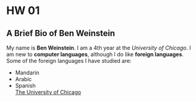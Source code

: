# HW 01
## A Brief Bio of **Ben Weinstein**

My name is **Ben Weinstein**. I am a 4th year at the *University of Chicago*. I am new to **computer languages**, although I do like **foreign languages**.
Some of the foreign languages I have studied are:  
- Mandarin    
- Arabic    
- Spanish  
[The University of Chicago](https://www.uchicago.edu)